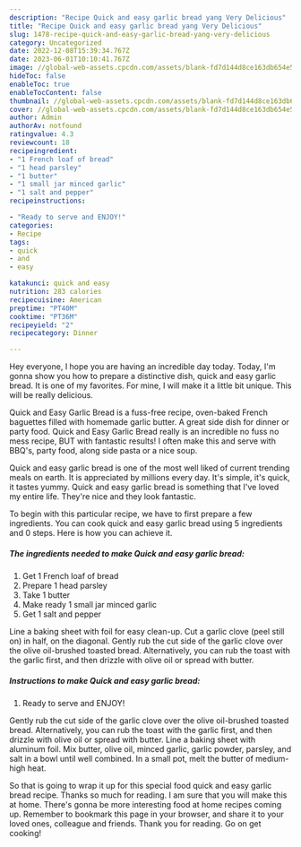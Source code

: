 ```yaml
---
description: "Recipe Quick and easy garlic bread yang Very Delicious"
title: "Recipe Quick and easy garlic bread yang Very Delicious"
slug: 1478-recipe-quick-and-easy-garlic-bread-yang-very-delicious
category: Uncategorized
date: 2022-12-08T15:39:34.767Z
date: 2023-06-01T10:10:41.767Z
image: //global-web-assets.cpcdn.com/assets/blank-fd7d144d8ce163db654e5a02c40b08a2775adb7897d16e4062681dc7e1b2800f.png
hideToc: false
enableToc: true
enableTocContent: false
thumbnail: //global-web-assets.cpcdn.com/assets/blank-fd7d144d8ce163db654e5a02c40b08a2775adb7897d16e4062681dc7e1b2800f.png
cover: //global-web-assets.cpcdn.com/assets/blank-fd7d144d8ce163db654e5a02c40b08a2775adb7897d16e4062681dc7e1b2800f.png
author: Admin
authorAv: notfound
ratingvalue: 4.3
reviewcount: 18
recipeingredient:
- "1 French loaf of bread"
- "1 head parsley"
- "1 butter"
- "1 small jar minced garlic"
- "1 salt and pepper"
recipeinstructions:

- "Ready to serve and ENJOY!"
categories:
- Recipe
tags:
- quick
- and
- easy

katakunci: quick and easy 
nutrition: 283 calories
recipecuisine: American
preptime: "PT40M"
cooktime: "PT36M"
recipeyield: "2"
recipecategory: Dinner

---
```



Hey everyone, I hope you are having an incredible day today. Today, I'm gonna show you how to prepare a distinctive dish, quick and easy garlic bread. It is one of my favorites. For mine, I will make it a little bit unique. This will be really delicious.

Quick and Easy Garlic Bread is a fuss-free recipe, oven-baked French baguettes filled with homemade garlic butter. A great side dish for dinner or party food. Quick and Easy Garlic Bread really is an incredible no fuss no mess recipe, BUT with fantastic results! I often make this and serve with BBQ&#39;s, party food, along side pasta or a nice soup.

Quick and easy garlic bread is one of the most well liked of current trending meals on earth. It is appreciated by millions every day. It's simple, it's quick, it tastes yummy. Quick and easy garlic bread is something that I've loved my entire life. They're nice and they look fantastic.


To begin with this particular recipe, we have to first prepare a few ingredients. You can cook quick and easy garlic bread using 5 ingredients and 0 steps. Here is how you can achieve it.

<!--inarticleads1-->

##### The ingredients needed to make Quick and easy garlic bread:

1. Get 1 French loaf of bread
1. Prepare 1 head parsley
1. Take 1 butter
1. Make ready 1 small jar minced garlic
1. Get 1 salt and pepper


Line a baking sheet with foil for easy clean-up. Cut a garlic clove (peel still on) in half, on the diagonal. Gently rub the cut side of the garlic clove over the olive oil-brushed toasted bread. Alternatively, you can rub the toast with the garlic first, and then drizzle with olive oil or spread with butter. 

<!--inarticleads2-->

##### Instructions to make Quick and easy garlic bread:


1. Ready to serve and ENJOY!

Gently rub the cut side of the garlic clove over the olive oil-brushed toasted bread. Alternatively, you can rub the toast with the garlic first, and then drizzle with olive oil or spread with butter. Line a baking sheet with aluminum foil. Mix butter, olive oil, minced garlic, garlic powder, parsley, and salt in a bowl until well combined. In a small pot, melt the butter of medium-high heat. 

So that is going to wrap it up for this special food quick and easy garlic bread recipe. Thanks so much for reading. I am sure that you will make this at home. There's gonna be more interesting food at home recipes coming up. Remember to bookmark this page in your browser, and share it to your loved ones, colleague and friends. Thank you for reading. Go on get cooking!
